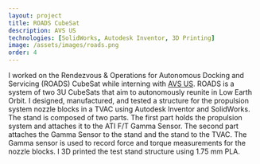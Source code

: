 ```yaml
---
layout: project
title: ROADS CubeSat
description: AVS US
technologies: [SolidWorks, Autodesk Inventor, 3D Printing]
image: /assets/images/roads.png
order: 4
---
```


I worked on the Rendezvous & Operations for Autonomous Docking and Servicing (ROADS) CubeSat while interning with <a href="https://www.adc9001.com/home.html" class="no-underline-link">AVS US</a>. ROADS is a system of two 3U CubeSats that aim to autonomously reunite in Low Earth Orbit. I designed, manufactured, and tested a structure for the propulsion system nozzle blocks in a TVAC using Autodesk Inventor and SolidWorks. The stand is composed of two parts. The first part holds the propulsion system and attaches it to the ATI F/T Gamma Sensor. The second part attaches the Gamma Sensor to the stand and the stand to the TVAC. The Gamma sensor is used to record force and torque measurements for the nozzle blocks. I 3D printed the test stand structure using 1.75 mm PLA.


